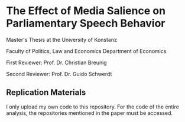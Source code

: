 # The Effect of Media Salience on Parliamentary Speech Behavior

Master's Thesis at the University of Konstanz

Faculty of Politics, Law and Economics Department of Economics

First Reviewer: Prof. Dr. Christian Breunig

Second Reviewer: Prof. Dr. Guido Schwerdt

## Replication Materials

I only upload my own code to this repository. For the code of the entire analysis, the repositories mentioned in the paper must be accessed.





